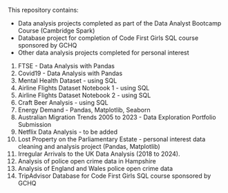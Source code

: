 This repository contains:

* Data analysis projects completed as part of the Data Analyst Bootcamp Course (Cambridge Spark)
* Database project for completion of Code First Girls SQL course sponsored by GCHQ
* Other data analysis projects completed for personal interest

1) FTSE - Data Analysis with Pandas
2) Covid19 - Data Analysis with Pandas
3) Mental Health Dataset - using SQL
4) Airline Flights Dataset Notebook 1 - using SQL
5) Airline Flights Dataset Notebook 2 - using SQL
6) Craft Beer Analysis - using SQL
7) Energy Demand - Pandas, Matplotlib, Seaborn
8) Australian Migration Trends 2005 to 2023 - Data Exploration Portfolio Submission
9) Netflix Data Analysis - to be added
10) Lost Property on the Parliamentary Estate - personal interest data cleaning and analysis project (Pandas, Matplotlib)
11) Irregular Arrivals to the UK Data Analysis (2018 to 2024).
12) Analysis of police open crime data in Hampshire
13) Analysis of England and Wales police open crime data
14) TripAdvisor Database for Code First Girls SQL course sponsored by GCHQ
